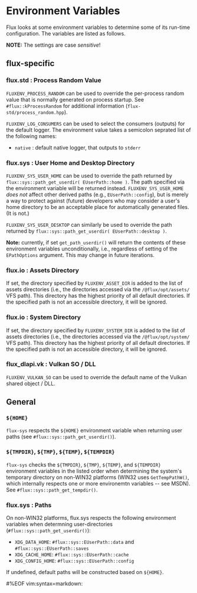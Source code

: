 Environment Variables
=====================

Flux looks at some environment variables to determine some of its run-time 
configuration. The variables are listed as follows.

**NOTE:** The settings are case *sensitive*!


## flux-specific

### flux.std : Process Random Value

`FLUXENV_PROCESS_RANDOM` can be used to override the per-process random
value that is normally generated on process startup. See `#flux::kProcessRandom`
for additional information (`flux-std/process_random.hpp`).

`FLUXENV_LOG_CONSUMERS` can be used to select the consumers (outputs) for the
default logger. The environment value takes a semicolon seprated list of the
following names:
  - `native` : default native logger, that outputs to `stderr`


### flux.sys : User Home and Desktop Directory

`FLUXENV_SYS_USER_HOME` can be used to override the path returned by
`flux::sys::path_get_userdir( EUserPath::home )`. The path specified via the
environment variable will be returned instead. `FLUXENV_SYS_USER_HOME` *does
not* affect other derived paths (e.g., `EUserPath::config`), but is merely a
way to protect against (future) developers who may consider a user's home
directory to be an acceptable place for automatically generated files. (It is
not.)

`FLUXENV_SYS_USER_DESKTOP` can similarly be used to override the path returned
by `flux::sys::path_get_userdir( EUserPath::desktop )`.

<b>Note:</b> currently, if set `get_path_userdir()` will return the contents of
these environment variables unconditionally, i.e., regardless of setting of the
`EPathOptions` argument. This may change in future iterations.

### flux.io : Assets Directory

If set, the directory specified by `FLUXENV_ASSET_DIR` is added to the list of
assets directories (i.e., the directories accessed via the `/@flux/opt/assets/`
VFS path). This directory has the highest priority of all default directories.
If the specified path is not an accessible directory, it will be ignored.

### flux.io : System Directory

If set, the directory specified by `FLUXENV_SYSTEM_DIR` is added to the list of
assets directories (i.e., the directories accessed via the `/@flux/opt/system/`
VFS path). This directory has the highest priority of all default directories.
If the specified path is not an accessible directory, it will be ignored.

### flux_dlapi.vk : Vulkan SO / DLL

`FLUXENV_VULKAN_SO` can be used to override the default name of the Vulkan
shared object / DLL.


## General

### `${HOME}`

`flux-sys` respects the `${HOME}` environment variable when returning user
paths (see `#flux::sys::path_get_userdir()`).

### `${TMPDIR}`, `${TMP}`, `${TEMP}`, `${TEMPDIR}`

`flux-sys` checks the `${TMPDIR}`, `${TMP}`, `${TEMP}`, and `${TEMPDIR}`
environment variables in the listed order when determining the system's
temporary directory on non-WIN32 platforms (WIN32 uses `GetTempPathW()`, which
internally respects one or more environemtn variables -- see MSDN). See
`#flux::sys::path_get_tempdir()`.

### flux.sys : Paths

On non-WIN32 platforms, flux.sys respects the following environment variables
when determning user-directories (`#flux::sys::path_get_userdir()`):
 
 - `XDG_DATA_HOME`:  `#flux::sys::EUserPath::data` and `#flux::sys::EUserPath::saves`
 - `XDG_CACHE_HOME`:  `#flux::sys::EUserPath::cache`
 - `XDG_CONFIG_HOME`:  `#flux::sys::EUserPath::config`

If undefined, default paths will be constructed based on `${HOME}`.

#%EOF vim:syntax=markdown:
